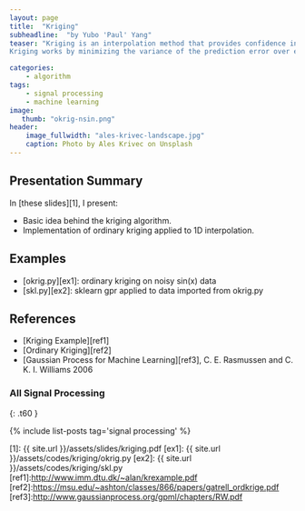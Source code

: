 ```yaml
---
layout: page
title:  "Kriging"
subheadline:  "by Yubo 'Paul' Yang"
teaser: "Kriging is an interpolation method that provides confidence interval to its predictions.
Kriging works by minimizing the variance of the prediction error over existing data."

categories:
    - algorithm
tags:
    - signal processing
    - machine learning
image:
   thumb: "okrig-nsin.png"
header:
    image_fullwidth: "ales-krivec-landscape.jpg"
    caption: Photo by Ales Krivec on Unsplash
---
```

<!-- Page Content Starts Here -->

## Presentation Summary
In [these slides][1], I present:

  * Basic idea behind the kriging algorithm.
  * Implementation of ordinary kriging applied to 1D interpolation.

## Examples
  * [okrig.py][ex1]: ordinary kriging on noisy sin(x) data
  * [skl.py][ex2]: sklearn gpr applied to data imported from okrig.py

## References
  * [Kriging Example][ref1]
  * [Ordinary Kriging][ref2]
  * [Gaussian Process for Machine Learning][ref3], C. E. Rasmussen and C. K. I. Williams 2006

### All Signal Processing
{: .t60 }

{% include list-posts tag='signal processing' %}

[1]:   {{ site.url }}/assets/slides/kriging.pdf
[ex1]: {{ site.url }}/assets/codes/kriging/okrig.py
[ex2]: {{ site.url }}/assets/codes/kriging/skl.py
[ref1]:http://www.imm.dtu.dk/~alan/krexample.pdf
[ref2]:https://msu.edu/~ashton/classes/866/papers/gatrell_ordkrige.pdf
[ref3]:http://www.gaussianprocess.org/gpml/chapters/RW.pdf
